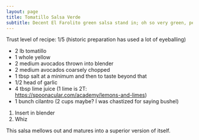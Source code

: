 ```yaml
---
layout: page
title: Tomatillo Salsa Verde
subtitle: Decent El Farolito green salsa stand in; oh so very green, peeps aren't exaggerating the verdancy
---
```


Trust level of recipe: 1/5 (historic preparation has used a lot of eyeballing)

* 2 lb tomatillo
* 1 whole yellow
* 2 medium avocados thrown into blender
* 2 medium avocados coarsely chopped
* 1 tbsp salt at a minimum and then to taste beyond that
* 1/2 head of garlic
* 4 tbsp lime juice (1 lime is 2T: https://spoonacular.com/academy/lemons-and-limes)
* 1 bunch cilantro (2 cups maybe? I was chastized for saying bushel)

1. Insert in blender
2. Whiz

This salsa mellows out and matures into a superior version of itself.
